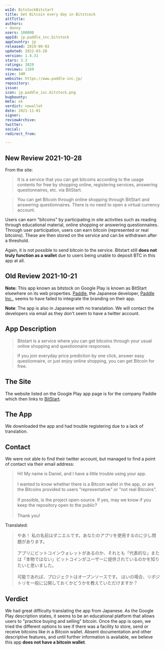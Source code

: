 ```yaml
---
wsId: BitstockBitstart
title: Get Bitcoin every day in Bitstcock
altTitle: 
authors:
- danny
users: 100000
appId: jp.paddle_inc.bitstock
appCountry: jp
released: 2019-09-03
updated: 2022-03-28
version: 1.4.31
stars: 3.3
ratings: 3029
reviews: 1169
size: 34M
website: https://www.paddle-inc.jp/
repository: 
issue: 
icon: jp.paddle_inc.bitstock.png
bugbounty: 
meta: ok
verdict: nowallet
date: 2021-11-01
signer: 
reviewArchive: 
twitter: 
social: 
redirect_from: 

---
```


## New Review 2021-10-28

From the site:

> It is a service that you can get bitcoins according to the usage contents for free by shopping online, registering services, answering questionnaires, etc. via BitStart.

> You can get Bitcoin through online shopping through BitStart and answering questionnaires.
> There is no need to open a virtual currency account.

Users can earn "bitcoins" by participating in site activities such as reading through educational material, online shopping or answering questionnaires. Through user participation, users can earn bitcoin (represented or real bitcoins). These are then stored on the service and can be withdrawn after a threshold.

Again, it is not possible to send bitcoin to the service. Bitstart still **does not truly function as a wallet** due to users being unable to deposit BTC in this app at all.

## Old Review 2021-10-21

**Note:** This app known as bitstock on Google Play is known as BitStart elsewhere on its web properties. [Paddle](https://play.google.com/store/apps/dev?id=9139612144910094193), the Japanese developer, [Paddle Inc.](https://play.google.com/store/apps/dev?id=9139612144910094193), seems to have failed to integrate the branding on their app.

**Note**: The app is also in Japanese with no translation. We will contact the developers via email as they don't seem to have a twitter account.

## App Description

> Bitstart is a service where you can get bitcoins through your usual online shopping and questionnaire responses.

> If you join everyday price prediction by one click, answer easy questionnaire, or just enjoy online shopping, you can get Bitcoin for free.

## The Site

The website listed on the Google Play app page is for the company Paddle which then links to [BitStart](https://bitstart.jp/).

## The App

We downloaded the app and had trouble registering due to a lack of translation.

## Contact

We were not able to find their twitter account, but managed to find a point of contact via their email address:

> Hi! My name is Daniel, and I have a little trouble using your app.<br><br>
I wanted to know whether there is a Bitcoin wallet in the app, or are the Bitcoins provided to users "representative" or "not real Bitcoins". <br><br>
If possible, is the project open-source. If yes, may we know if you keep the repository open to the public? <br><br>
Thank you!

Translated:

> やあ！ 私の名前はダニエルです。あなたのアプリを使用するのに少し問題があります。<br><br>
アプリにビットコインウォレットがあるのか、それとも「代表的な」または「本物ではない」ビットコインがユーザーに提供されているのかを知りたいと思いました。<br><br>
可能であれば、プロジェクトはオープンソースです。 はいの場合、リポジトリを一般に公開しておくかどうかを教えていただけますか？

## Verdict

We had great difficulty translating the app from Japanese. As the Google Play description states, it seems to be an educational platform that allows users to "practice buying and selling" bitcoin. Once the app is open, we tried the different options to see if there was a facility to store, send or receive bitcoins like in a Bitcoin wallet. Absent documentation and other descriptive features, and until further information is available, we believe this app **does not have a bitcoin wallet**.
